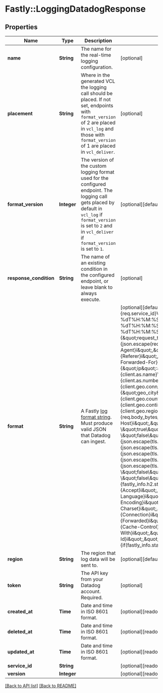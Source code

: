 # Fastly::LoggingDatadogResponse

## Properties

| Name | Type | Description | Notes |
| ---- | ---- | ----------- | ----- |
| **name** | **String** | The name for the real-time logging configuration. | [optional] |
| **placement** | **String** | Where in the generated VCL the logging call should be placed. If not set, endpoints with `format_version` of 2 are placed in `vcl_log` and those with `format_version` of 1 are placed in `vcl_deliver`.  | [optional] |
| **format_version** | **Integer** | The version of the custom logging format used for the configured endpoint. The logging call gets placed by default in `vcl_log` if `format_version` is set to `2` and in `vcl_deliver` if `format_version` is set to `1`.   | [optional][default to FORMAT_VERSION::v2] |
| **response_condition** | **String** | The name of an existing condition in the configured endpoint, or leave blank to always execute. | [optional] |
| **format** | **String** | A Fastly [log format string](https://docs.fastly.com/en/guides/custom-log-formats). Must produce valid JSON that Datadog can ingest.  | [optional][default to &#39;{\&quot;ddsource\&quot;:\&quot;fastly\&quot;,\&quot;service\&quot;:\&quot;%{req.service_id}V\&quot;,\&quot;date\&quot;:\&quot;%{begin:%Y-%m-%dT%H:%M:%S%Z}t\&quot;,\&quot;time_start\&quot;:\&quot;%{begin:%Y-%m-%dT%H:%M:%S%Z}t\&quot;,\&quot;time_end\&quot;:\&quot;%{end:%Y-%m-%dT%H:%M:%S%Z}t\&quot;,\&quot;http\&quot;:{\&quot;request_time_ms\&quot;:\&quot;%D\&quot;,\&quot;method\&quot;:\&quot;%m\&quot;,\&quot;url\&quot;:\&quot;%{json.escape(req.url)}V\&quot;,\&quot;useragent\&quot;:\&quot;%{User-Agent}i\&quot;,\&quot;referer\&quot;:\&quot;%{Referer}i\&quot;,\&quot;protocol\&quot;:\&quot;%H\&quot;,\&quot;request_x_forwarded_for\&quot;:\&quot;%{X-Forwarded-For}i\&quot;,\&quot;status_code\&quot;:\&quot;%s\&quot;},\&quot;network\&quot;:{\&quot;client\&quot;:{\&quot;ip\&quot;:\&quot;%h\&quot;,\&quot;name\&quot;:\&quot;%{client.as.name}V\&quot;,\&quot;number\&quot;:\&quot;%{client.as.number}V\&quot;,\&quot;connection_speed\&quot;:\&quot;%{client.geo.conn_speed}V\&quot;},\&quot;destination\&quot;:{\&quot;ip\&quot;:\&quot;%A\&quot;},\&quot;geoip\&quot;:{\&quot;geo_city\&quot;:\&quot;%{client.geo.city.utf8}V\&quot;,\&quot;geo_country_code\&quot;:\&quot;%{client.geo.country_code}V\&quot;,\&quot;geo_continent_code\&quot;:\&quot;%{client.geo.continent_code}V\&quot;,\&quot;geo_region\&quot;:\&quot;%{client.geo.region}V\&quot;},\&quot;bytes_written\&quot;:\&quot;%B\&quot;,\&quot;bytes_read\&quot;:\&quot;%{req.body_bytes_read}V\&quot;},\&quot;host\&quot;:\&quot;%{Fastly-Orig-Host}i\&quot;,\&quot;origin_host\&quot;:\&quot;%v\&quot;,\&quot;is_ipv6\&quot;:\&quot;%{if(req.is_ipv6, \\\&quot;true\\\&quot;, \\\&quot;false\\\&quot;)}V\&quot;,\&quot;is_tls\&quot;:\&quot;%{if(req.is_ssl, \\\&quot;true\\\&quot;, \\\&quot;false\\\&quot;)}V\&quot;,\&quot;tls_client_protocol\&quot;:\&quot;%{json.escape(tls.client.protocol)}V\&quot;,\&quot;tls_client_servername\&quot;:\&quot;%{json.escape(tls.client.servername)}V\&quot;,\&quot;tls_client_cipher\&quot;:\&quot;%{json.escape(tls.client.cipher)}V\&quot;,\&quot;tls_client_cipher_sha\&quot;:\&quot;%{json.escape(tls.client.ciphers_sha)}V\&quot;,\&quot;tls_client_tlsexts_sha\&quot;:\&quot;%{json.escape(tls.client.tlsexts_sha)}V\&quot;,\&quot;is_h2\&quot;:\&quot;%{if(fastly_info.is_h2, \\\&quot;true\\\&quot;, \\\&quot;false\\\&quot;)}V\&quot;,\&quot;is_h2_push\&quot;:\&quot;%{if(fastly_info.h2.is_push, \\\&quot;true\\\&quot;, \\\&quot;false\\\&quot;)}V\&quot;,\&quot;h2_stream_id\&quot;:\&quot;%{fastly_info.h2.stream_id}V\&quot;,\&quot;request_accept_content\&quot;:\&quot;%{Accept}i\&quot;,\&quot;request_accept_language\&quot;:\&quot;%{Accept-Language}i\&quot;,\&quot;request_accept_encoding\&quot;:\&quot;%{Accept-Encoding}i\&quot;,\&quot;request_accept_charset\&quot;:\&quot;%{Accept-Charset}i\&quot;,\&quot;request_connection\&quot;:\&quot;%{Connection}i\&quot;,\&quot;request_dnt\&quot;:\&quot;%{DNT}i\&quot;,\&quot;request_forwarded\&quot;:\&quot;%{Forwarded}i\&quot;,\&quot;request_via\&quot;:\&quot;%{Via}i\&quot;,\&quot;request_cache_control\&quot;:\&quot;%{Cache-Control}i\&quot;,\&quot;request_x_requested_with\&quot;:\&quot;%{X-Requested-With}i\&quot;,\&quot;request_x_att_device_id\&quot;:\&quot;%{X-ATT-Device-Id}i\&quot;,\&quot;content_type\&quot;:\&quot;%{Content-Type}o\&quot;,\&quot;is_cacheable\&quot;:\&quot;%{if(fastly_info.state~\\\&quot;^(HIT|MISS)$\\\&quot;, \\\&quot;true\\\&quot;, \\\&quot;false\\\&quot;)}V\&quot;,\&quot;response_age\&quot;:\&quot;%{Age}o\&quot;,\&quot;response_cache_control\&quot;:\&quot;%{Cache-Control}o\&quot;,\&quot;response_expires\&quot;:\&quot;%{Expires}o\&quot;,\&quot;response_last_modified\&quot;:\&quot;%{Last-Modified}o\&quot;,\&quot;response_tsv\&quot;:\&quot;%{TSV}o\&quot;,\&quot;server_datacenter\&quot;:\&quot;%{server.datacenter}V\&quot;,\&quot;req_header_size\&quot;:\&quot;%{req.header_bytes_read}V\&quot;,\&quot;resp_header_size\&quot;:\&quot;%{resp.header_bytes_written}V\&quot;,\&quot;socket_cwnd\&quot;:\&quot;%{client.socket.cwnd}V\&quot;,\&quot;socket_nexthop\&quot;:\&quot;%{client.socket.nexthop}V\&quot;,\&quot;socket_tcpi_rcv_mss\&quot;:\&quot;%{client.socket.tcpi_rcv_mss}V\&quot;,\&quot;socket_tcpi_snd_mss\&quot;:\&quot;%{client.socket.tcpi_snd_mss}V\&quot;,\&quot;socket_tcpi_rtt\&quot;:\&quot;%{client.socket.tcpi_rtt}V\&quot;,\&quot;socket_tcpi_rttvar\&quot;:\&quot;%{client.socket.tcpi_rttvar}V\&quot;,\&quot;socket_tcpi_rcv_rtt\&quot;:\&quot;%{client.socket.tcpi_rcv_rtt}V\&quot;,\&quot;socket_tcpi_rcv_space\&quot;:\&quot;%{client.socket.tcpi_rcv_space}V\&quot;,\&quot;socket_tcpi_last_data_sent\&quot;:\&quot;%{client.socket.tcpi_last_data_sent}V\&quot;,\&quot;socket_tcpi_total_retrans\&quot;:\&quot;%{client.socket.tcpi_total_retrans}V\&quot;,\&quot;socket_tcpi_delta_retrans\&quot;:\&quot;%{client.socket.tcpi_delta_retrans}V\&quot;,\&quot;socket_ploss\&quot;:\&quot;%{client.socket.ploss}V\&quot;}&#39;] |
| **region** | **String** | The region that log data will be sent to. | [optional][default to &#39;US&#39;] |
| **token** | **String** | The API key from your Datadog account. Required. | [optional] |
| **created_at** | **Time** | Date and time in ISO 8601 format. | [optional][readonly] |
| **deleted_at** | **Time** | Date and time in ISO 8601 format. | [optional][readonly] |
| **updated_at** | **Time** | Date and time in ISO 8601 format. | [optional][readonly] |
| **service_id** | **String** |  | [optional][readonly] |
| **version** | **Integer** |  | [optional][readonly] |

[[Back to API list]](../../README.md#endpoints) [[Back to README]](../../README.md)

